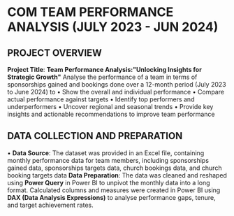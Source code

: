 # COM TEAM PERFORMANCE ANALYSIS (JULY 2023 - JUN 2024)
## PROJECT OVERVIEW
**Project Title**: **Team Performance Analysis:"Unlocking Insights for Strategic Growth"**
 Analyse the performance of a team in terms of sponsorships gained and bookings done over a 12-month period (July 2023 to June 2024) to 
•	Show the overall and individual performance
•	Compare actual performance against targets
•	Identify top performers and underperformers
•	Uncover regional and seasonal trends
•	Provide key insights and actionable recommendations to improve team performance
## DATA COLLECTION AND PREPARATION
•	**Data Source**: The dataset was provided in an Excel file, containing monthly performance data for team members, including sponsorships gained data, sponsorships targets data, church bookings data, and church booking targets data
	**Data Preparation**:
	The data was cleaned and reshaped using **Power Query** in Power BI to unpivot the monthly data into a long format.
	Calculated columns and measures were created in Power BI using **DAX (Data Analysis Expressions)** to analyse performance gaps, tenure, and target achievement rates.


